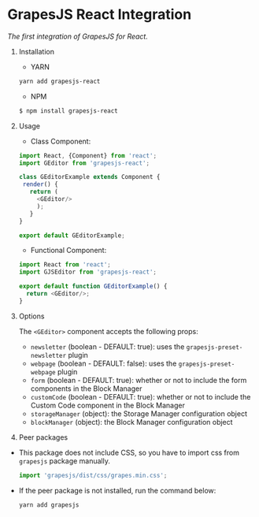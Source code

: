 GrapesJS React Integration
==========================
_The first integration of GrapesJS for React._

1. Installation
    - YARN
    ```bash
    yarn add grapesjs-react
    ```
    - NPM
    ```bash
    $ npm install grapesjs-react
    ```
    
2. Usage

    - Class Component:
    ```javascript
    import React, {Component} from 'react';
    import GEditor from 'grapesjs-react';

    class GEditorExample extends Component {
     render() {
       return (
         <GEditor/>
         );
       }
    }
 
    export default GEditorExample;
    ```
    - Functional Component:
    ```javascript
    import React from 'react';
    import GJSEditor from 'grapesjs-react';

    export default function GEditorExample() {
      return <GEditor/>;
    }
    ```

3. Options

    The `<GEditor>` component accepts the following props:
    - `newsletter` (boolean - DEFAULT: true): uses the `grapesjs-preset-newsletter` plugin
    - `webpage` (boolean - DEFAULT: false): uses the `grapesjs-preset-webpage` plugin
    - `form` (boolean - DEFAULT: true): whether or not to include the form components in the Block Manager
    - `customCode` (boolean - DEFAULT: true): whether or not to include the Custom Code component in the Block Manager
    - `storageManager` (object): the Storage Manager configuration object
    - `blockManager` (object): the Block Manager configuration object
    
4. Peer packages

* This package does not include CSS, so you have to import css from `grapesjs` package manually.

    ```javascript
    import 'grapesjs/dist/css/grapes.min.css';
    ```
* If the peer package is not installed, run the command below:

    ```bash
    yarn add grapesjs
    ```
